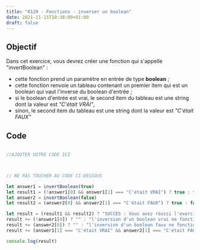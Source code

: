 ```yaml
---
title: "0120 - Fonctions - inverser un boolean"
date: 2021-11-15T10:38:09+01:00
draft: false
---
```


## Objectif

Dans cet exercice, vous devrez créer une fonction qui s'appelle "invertBoolean" :

- cette fonction prend un paramètre en entrée de type **boolean** ;
- cette fonction renvoie un tableau contenant un premier item qui est un boolean qui vaut l'inverse du boolean d'entrée ;
- si le boolean d'entrée est vrai, le second item du tableau est une string dont la valeur est *"C'était VRAI"*, 
- sinon, le second item du tableau est une string dont la valeur est *"C'était FAUX"*

## Code

```javascript

//AJOUTER VOTRE CODE ICI



// NE PAS TOUCHER AU CODE CI-DESSOUS

let answer1 = invertBoolean(true)
let result1 = (!answer1[0] && answer1[1] === "C'était VRAI") ? true : false;
let answer2 = invertBoolean(false)
let result2 = (answer2[0] && answer2[1] === "C'était FAUX") ? true : false;

let result = (result1 && result2) ? "SUCCES : Vous avez réussi l'exercice ! Bravo." : "ERREUR : "
result += (!answer1[0]) ? "" : "l'inversion d'un boolean vrai ne fonctionne pas ; "
result += (answer2[0]) ? "" : "l'inversion d'un boolean faux ne fonctionne pas ; "
result += (answer1[1] === "C'était VRAI" && answer2[1] === "C'était FAUX") ? "" : "Attention aux textes attendus."

console.log(result)

```
